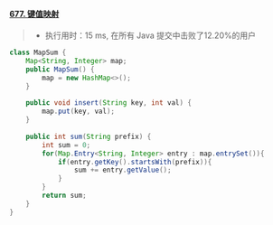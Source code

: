 #### [677. 键值映射](https://leetcode-cn.com/problems/map-sum-pairs/)

> - 执行用时：15 ms, 在所有 Java 提交中击败了12.20%的用户

```java
class MapSum {
    Map<String, Integer> map;
    public MapSum() {
        map = new HashMap<>();
    }
    
    public void insert(String key, int val) {
        map.put(key, val);
    }
    
    public int sum(String prefix) {
        int sum = 0;
        for(Map.Entry<String, Integer> entry : map.entrySet()){
            if(entry.getKey().startsWith(prefix)){
                sum += entry.getValue();
            }
        }
        return sum;
    }
}
```


